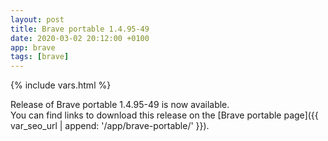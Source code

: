 ```yaml
---
layout: post
title: Brave portable 1.4.95-49
date: 2020-03-02 20:12:00 +0100
app: brave
tags: [brave]
---
```

{% include vars.html %}

Release of Brave portable 1.4.95-49 is now available.<br />
You can find links to download this release on the [Brave portable page]({{ var_seo_url | append: '/app/brave-portable/' }}).